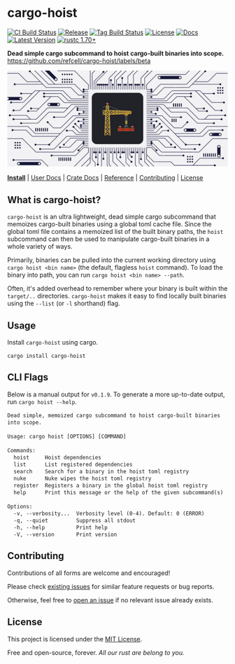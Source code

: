 # cargo-hoist 

[![CI Build Status]][actions]
[![Release]][actions]
[![Tag Build Status]][actions]
[![License]][mit-license]
[![Docs]][Docs-rs]
[![Latest Version]][crates.io]
[![rustc 1.70+]][Rust 1.70]

[CI Build Status]: https://img.shields.io/github/actions/workflow/status/refcell/cargo-hoist/ci.yml?branch=main&label=build
[Tag Build Status]: https://img.shields.io/github/actions/workflow/status/refcell/cargo-hoist/tag.yml?branch=main&label=tag
[Release]: https://img.shields.io/github/actions/workflow/status/refcell/cargo-hoist/release.yml?branch=main&label=release
[actions]: https://github.com/refcell/cargo-hoist/actions?query=branch%3Amain
[Latest Version]: https://img.shields.io/crates/v/cargo-hoist.svg
[crates.io]: https://crates.io/crates/cargo-hoist
[rustc 1.70+]: https://img.shields.io/badge/rustc_1.70+-lightgray.svg?label=msrv
[Rust 1.70]: https://blog.rust-lang.org/2023/06/01/Rust-1.70.0.html
[License]: https://img.shields.io/badge/license-MIT-7795AF.svg
[mit-license]: https://github.com/refcell/cargo-hoist/blob/main/LICENSE.md
[Docs-rs]: https://docs.rs/cargo-hoist/
[Docs]: https://img.shields.io/docsrs/cargo-hoist.svg?color=319e8c&label=docs.rs

**Dead simple cargo subcommand to hoist cargo-built binaries into scope.** https://github.com/refcell/cargo-hoist/labels/beta

![](./etc/banner.png)

**[Install](#usage)**
| [User Docs](#what-is-cargo-hoist)
| [Crate Docs][crates.io]
| [Reference][Docs-rs]
| [Contributing](#contributing)
| [License](#license)

## What is cargo-hoist?

`cargo-hoist` is an ultra lightweight, dead simple cargo subcommand that memoizes cargo-built binaries using
a global toml cache file. Since the global toml file contains a memoized list of the built binary paths, the
`hoist` subcommand can then be used to manipulate cargo-built binaries in a whole variety of ways.

Primarily, binaries can be pulled into the current working directory using `cargo hoist <bin name>` (the default,
flagless `hoist` command). To load the binary into path, you can run `cargo hoist <bin name> --path`.

Often, it's added overhead to remember where your binary is built within the `target/..` directories.
`cargo-hoist` makes it easy to find locally built binaries using the `--list` (or `-l` shorthand) flag.

## Usage

Install `cargo-hoist` using cargo.

```text
cargo install cargo-hoist
```

## CLI Flags

Below is a manual output for `v0.1.9`.
To generate a more up-to-date output, run `cargo hoist --help`. 

```text
Dead simple, memoized cargo subcommand to hoist cargo-built binaries into scope.

Usage: cargo hoist [OPTIONS] [COMMAND]

Commands:
  hoist     Hoist dependencies
  list      List registered dependencies
  search    Search for a binary in the hoist toml registry
  nuke      Nuke wipes the hoist toml registry
  register  Registers a binary in the global hoist toml registry
  help      Print this message or the help of the given subcommand(s)

Options:
  -v, --verbosity...  Verbosity level (0-4). Default: 0 (ERROR)
  -q, --quiet         Suppress all stdout
  -h, --help          Print help
  -V, --version       Print version
```

## Contributing

Contributions of all forms are welcome and encouraged!

Please check [existing issues][issues] for similar feature requests or bug reports.

Otherwise, feel free to [open an issue][oissue] if no relevant issue already exists.

[issues]: https://github.com/refcell/cargo-hoist/issues
[oissue]: https://github.com/refcell/cargo-hoist/issues/new


## License

This project is licensed under the [MIT License][mit-license].

Free and open-source, forever. *All our rust are belong to you.*
